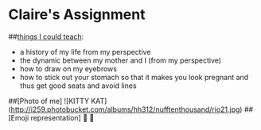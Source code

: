 # Claire's Assignment


##[things I could teach](https://github.com/bfl-itp/syllabus/blob/master/topics/introduction.md#exercise):
* a history of my life from my perspective
* the dynamic between my mother and I (from my perspective)
* how to draw on my eyebrows
* how to stick out your stomach so that it makes you look pregnant    and thus get good seats and avoid lines

##[Photo of me] 
![KITTY KAT] (http://i259.photobucket.com/albums/hh312/nufftenthousand/rio21.jpg)
##[Emoji representation]
:hamburger: :fries:
